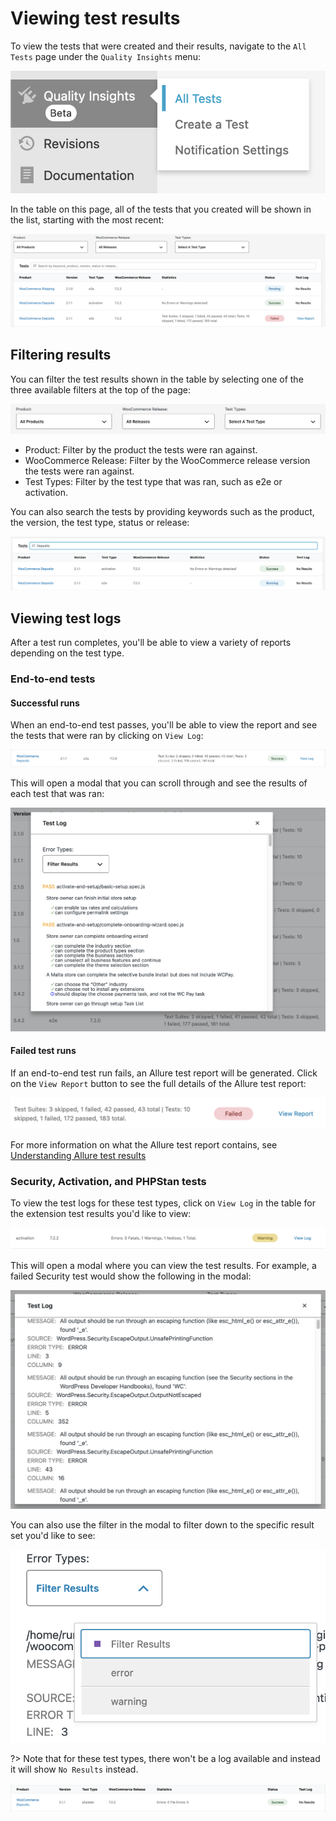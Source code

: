 # Viewing test results

To view the tests that were created and their results, navigate to the `All Tests` page under the `Quality Insights` menu:

![all-tests-menu](_media/all-tests-menu.png ":size=40%")

In the table on this page, all of the tests that you created will be shown in the list, starting with the most recent:

![all-tests-list](_media/all-tests-list.png)

## Filtering results

You can filter the test results shown in the table by selecting one of the three available filters at the top of the page:

![view-test-filters](_media/view-test-filters.png)

- Product: Filter by the product the tests were ran against.
- WooCommerce Release: Filter by the WooCommerce release version the tests were ran against.
- Test Types: Filter by the test type that was ran, such as e2e or activation.

You can also search the tests by providing keywords such as the product, the version, the test type, status or release:

![search-tests](_media/search-tests.png)

## Viewing test logs

After a test run completes, you'll be able to view a variety of reports depending on the test type.

### End-to-end tests

#### Successful runs

When an end-to-end test passes, you'll be able to view the report and see the tests that were ran by clicking on `View Log`:

![e2e-success-log](_media/e2e-success-log.png)

This will open a modal that you can scroll through and see the results of each test that was ran:

![e2e-results-modal](_media/e2e-results-modal.png ":size=75%")

#### Failed test runs

If an end-to-end test run fails, an Allure test report will be generated. Click on the `View Report` button to see the full details of the Allure test report:

![view-report-link](_media/view-report-link.png ":size=70%")

For more information on what the Allure test report contains, see [Understanding Allure test results](understanding-allure-results.md#understanding-allure-test-results)

### Security, Activation, and PHPStan tests

To view the test logs for these test types, click on `View Log` in the table for the extension test results you'd like to view:

![non-e2e-report-link](_media/non-e2e-report-link.png)

This will open a modal where you can view the test results. For example, a failed Security test would show the following in the modal:

![security-test-result](_media/security-test-result.png ":size=50%")

You can also use the filter in the modal to filter down to the specific result set you'd like to see:

![filter-results-modal](_media/filter-results-modal.png ":size=40%")

?> Note that for these test types, there won't be a log available and instead it will show `No Results` instead.

![no-results-log](_media/no-results-log.png)
